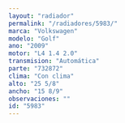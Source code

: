 ```yaml
---
layout: "radiador"
permalink: "/radiadores/5983/"
marca: "Volkswagen"
modelo: "Golf"
ano: "2009"
motor: "L4 1.4 2.0"
transmision: "Automática"
parte: "732872"
clima: "Con clima"
alto: "25 5/8"
ancho: "15 8/9"
observaciones: ""
id: "5983"
---
```


